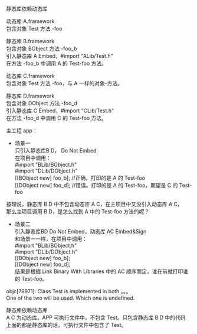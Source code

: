 

静态库依赖动态库  


动态库 A.framework  
包含对象 Test 方法 -foo  

静态库 B.framework  
包含对象 BObject 方法 -foo_b  
引入静态库 A Embed，#import "ALib/Test.h"  
在方法 -foo_b 中调用 A 的 Test-foo 方法。  

动态库 C.framework  
包含对象 Test 方法 -foo，与 A 一样的对象-方法。  

静态库 D.framework  
包含对象 DObject 方法 -foo_d  
引入静态库 C Embed，#import "CLib/Test.h"  
在方法 -foo_d 中调用 C 的 Test-foo 方法。  



主工程 app：  
* 场景一  
只引入静态库B D， Do Not Embed  
在项目中调用：  
\#import "BLib/BObject.h"  
\#import "DLib/DObject.h"  
[[BObject new] foo_b]; //正确。打印的是 A 的 Test-foo  
[[DObject new] foo_d]; //错误。打印的是 A 的 Test-foo，期望是 C 的 Test-foo  

按理说，静态库 B D 中不包含动态库 A C，在主项目中又没引入动态库 A C，  
那么主项目调用 B D，是怎么找到 A 中的 Test-foo 方法的呢？  


* 场景二  
引入静态库BD Do Not Embed，动态库 AC Embed&Sign  
和场景一一样，在项目中调用：  
\#import "BLib/BObject.h"  
\#import "DLib/DObject.h"  
[[BObject new] foo_b];  
[[DObject new] foo_d];  
结果是根据 Link Binary With Libraries 中的 AC 顺序而定，谁在前就打印谁的 Test-foo。  


objc[78971]: Class Test is implemented in both 。。。   
One of the two will be used. Which one is undefined.  

静态库依赖动态库  
A C 为动态库，APP 可执行文件中，不包含 Test。只包含静态库 B D 中的代码  
上面的都是静态库的话，可执行文件中包含了 Test。  









